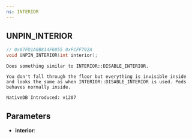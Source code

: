 ```yaml
---
ns: INTERIOR
---
```

## UNPIN_INTERIOR

```c
// 0x07FD1A0B814F6055 0xFCFF792A
void UNPIN_INTERIOR(int interior);
```

```
Does something similar to INTERIOR::DISABLE_INTERIOR.

You don't fall through the floor but everything is invisible inside and looks the same as when INTERIOR::DISABLE_INTERIOR is used. Peds behaves normally inside. 

NativeDB Introduced: v1207
```

## Parameters
* **interior**:

